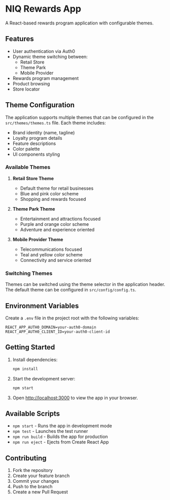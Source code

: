 # NIQ Rewards App

A React-based rewards program application with configurable themes.

## Features

- User authentication via Auth0
- Dynamic theme switching between:
  - Retail Store
  - Theme Park
  - Mobile Provider
- Rewards program management
- Product browsing
- Store locator

## Theme Configuration

The application supports multiple themes that can be configured in the `src/themes/themes.ts` file. Each theme includes:

- Brand identity (name, tagline)
- Loyalty program details
- Feature descriptions
- Color palette
- UI components styling

### Available Themes

1. **Retail Store Theme**
   - Default theme for retail businesses
   - Blue and pink color scheme
   - Shopping and rewards focused

2. **Theme Park Theme**
   - Entertainment and attractions focused
   - Purple and orange color scheme
   - Adventure and experience oriented

3. **Mobile Provider Theme**
   - Telecommunications focused
   - Teal and yellow color scheme
   - Connectivity and service oriented

### Switching Themes

Themes can be switched using the theme selector in the application header. The default theme can be configured in `src/config/config.ts`.

## Environment Variables

Create a `.env` file in the project root with the following variables:

```
REACT_APP_AUTH0_DOMAIN=your-auth0-domain
REACT_APP_AUTH0_CLIENT_ID=your-auth0-client-id
```

## Getting Started

1. Install dependencies:
   ```bash
   npm install
   ```

2. Start the development server:
   ```bash
   npm start
   ```

3. Open [http://localhost:3000](http://localhost:3000) to view the app in your browser.

## Available Scripts

- `npm start` - Runs the app in development mode
- `npm test` - Launches the test runner
- `npm run build` - Builds the app for production
- `npm run eject` - Ejects from Create React App

## Contributing

1. Fork the repository
2. Create your feature branch
3. Commit your changes
4. Push to the branch
5. Create a new Pull Request
